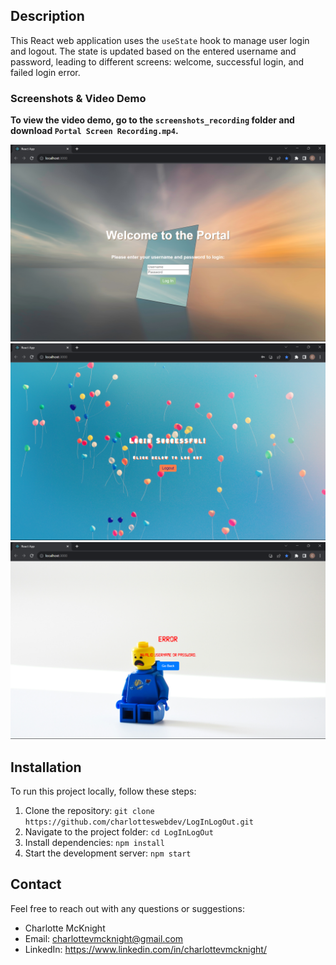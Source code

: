 ## Description
This React web application uses the `useState` hook to manage user login and logout. The state is updated based on the entered username and password, leading to different screens: welcome, successful login, and failed login error.

### Screenshots & Video Demo

**To view the video demo, go to the `screenshots_recording` folder and download `Portal Screen Recording.mp4`.**

![Welcome Screen](screenshots_recording/welcome_page.png)
![Successful Login Screen](screenshots_recording/login_success_page.png)
![Failed Login Error Screen](screenshots_recording/error_page.png)

## Installation
To run this project locally, follow these steps:

1. Clone the repository: `git clone https://github.com/charlotteswebdev/LogInLogOut.git`
2. Navigate to the project folder: `cd LogInLogOut`
3. Install dependencies: `npm install`
4. Start the development server: `npm start`

## Contact
Feel free to reach out with any questions or suggestions:
- Charlotte McKnight
- Email: charlottevmcknight@gmail.com
- LinkedIn: https://www.linkedin.com/in/charlottevmcknight/